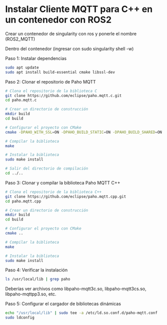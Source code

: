 # Instalar Cliente MQTT para C++ en un contenedor con ROS2

Crear un contenedor de singularity con ros y ponerle el nombre (ROS2_MQTT)

Dentro del contenedor (ingresar con sudo singularity shell -w)

Paso 1: Instalar dependencias
```sh
sudo apt update
sudo apt install build-essential cmake libssl-dev
```
Paso 2: Clonar el repositorio de Paho MQTT

```sh
# Clona el repositorio de la biblioteca C
git clone https://github.com/eclipse/paho.mqtt.c.git
cd paho.mqtt.c

# Crear un directorio de construcción
mkdir build
cd build

# Configurar el proyecto con CMake
cmake -DPAHO_WITH_SSL=ON -DPAHO_BUILD_STATIC=ON -DPAHO_BUILD_SHARED=ON ..

# Compilar la biblioteca
make

# Instalar la biblioteca
sudo make install

# Salir del directorio de compilación
cd ../..
```

Paso 3: Clonar y compilar la biblioteca Paho MQTT C++

```sh
# Clona el repositorio de la biblioteca C++
git clone https://github.com/eclipse/paho.mqtt.cpp.git
cd paho.mqtt.cpp

# Crear un directorio de construcción
mkdir build
cd build

# Configurar el proyecto con CMake
cmake ..

# Compilar la biblioteca
make

# Instalar la biblioteca
sudo make install
```

Paso 4: Verificar la instalación
```sh
ls /usr/local/lib | grep paho
```
Deberías ver archivos como libpaho-mqtt3c.so, libpaho-mqtt3cs.so, libpaho-mqttpp3.so, etc.

Paso 5: Configurar el cargador de bibliotecas dinámicas
```sh
echo "/usr/local/lib" | sudo tee -a /etc/ld.so.conf.d/paho-mqtt.conf
sudo ldconfig
```
